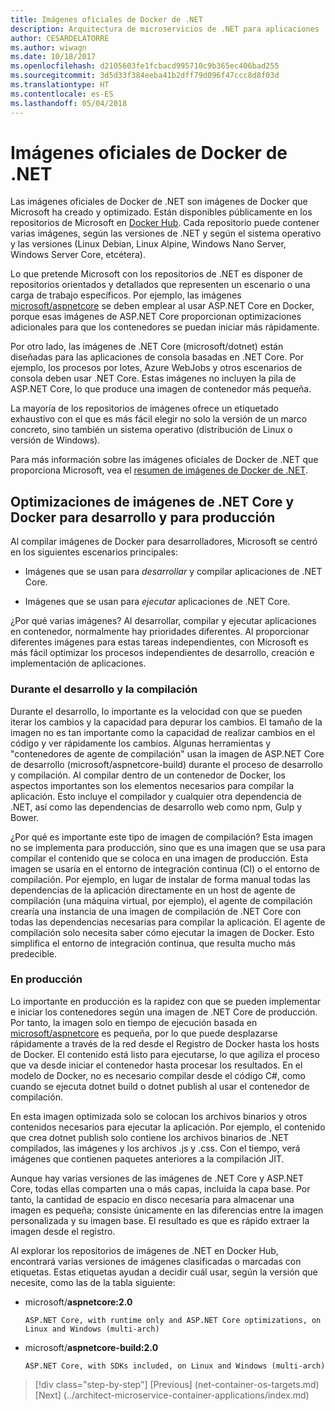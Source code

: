 ```yaml
---
title: Imágenes oficiales de Docker de .NET
description: Arquitectura de microservicios de .NET para aplicaciones .NET en contenedor | Imágenes de Docker de .NET oficiales
author: CESARDELATORRE
ms.author: wiwagn
ms.date: 10/18/2017
ms.openlocfilehash: d2105603fe1fcbacd995710c9b365ec406bad255
ms.sourcegitcommit: 3d5d33f384eeba41b2dff79d096f47ccc8d8f03d
ms.translationtype: HT
ms.contentlocale: es-ES
ms.lasthandoff: 05/04/2018
---
```

# <a name="official-net-docker-images"></a>Imágenes oficiales de Docker de .NET

Las imágenes oficiales de Docker de .NET son imágenes de Docker que Microsoft ha creado y optimizado. Están disponibles públicamente en los repositorios de Microsoft en [Docker Hub](https://hub.docker.com/u/microsoft/). Cada repositorio puede contener varias imágenes, según las versiones de .NET y según el sistema operativo y las versiones (Linux Debian, Linux Alpine, Windows Nano Server, Windows Server Core, etcétera).

Lo que pretende Microsoft con los repositorios de .NET es disponer de repositorios orientados y detallados que representen un escenario o una carga de trabajo específicos. Por ejemplo, las imágenes [microsoft/aspnetcore](https://hub.docker.com/r/microsoft/aspnetcore/) se deben emplear al usar ASP.NET Core en Docker, porque esas imágenes de ASP.NET Core proporcionan optimizaciones adicionales para que los contenedores se puedan iniciar más rápidamente.

Por otro lado, las imágenes de .NET Core (microsoft/dotnet) están diseñadas para las aplicaciones de consola basadas en .NET Core. Por ejemplo, los procesos por lotes, Azure WebJobs y otros escenarios de consola deben usar .NET Core. Estas imágenes no incluyen la pila de ASP.NET Core, lo que produce una imagen de contenedor más pequeña.

La mayoría de los repositorios de imágenes ofrece un etiquetado exhaustivo con el que es más fácil elegir no solo la versión de un marco concreto, sino también un sistema operativo (distribución de Linux o versión de Windows).

Para más información sobre las imágenes oficiales de Docker de .NET que proporciona Microsoft, vea el [resumen de imágenes de Docker de .NET](https://aka.ms/dotnetdockerimages).

## <a name="net-core-and-docker-image-optimizations-for-development-versus-production"></a>Optimizaciones de imágenes de .NET Core y Docker para desarrollo y para producción

Al compilar imágenes de Docker para desarrolladores, Microsoft se centró en los siguientes escenarios principales:

-   Imágenes que se usan para *desarrollar* y compilar aplicaciones de .NET Core.

-   Imágenes que se usan para *ejecutar* aplicaciones de .NET Core.

¿Por qué varias imágenes? Al desarrollar, compilar y ejecutar aplicaciones en contenedor, normalmente hay prioridades diferentes. Al proporcionar diferentes imágenes para estas tareas independientes, con Microsoft es más fácil optimizar los procesos independientes de desarrollo, creación e implementación de aplicaciones.

### <a name="during-development-and-build"></a>Durante el desarrollo y la compilación

Durante el desarrollo, lo importante es la velocidad con que se pueden iterar los cambios y la capacidad para depurar los cambios. El tamaño de la imagen no es tan importante como la capacidad de realizar cambios en el código y ver rápidamente los cambios. Algunas herramientas y "contenedores de agente de compilación" usan la imagen de ASP.NET Core de desarrollo (microsoft/aspnetcore-build) durante el proceso de desarrollo y compilación. Al compilar dentro de un contenedor de Docker, los aspectos importantes son los elementos necesarios para compilar la aplicación. Esto incluye el compilador y cualquier otra dependencia de .NET, así como las dependencias de desarrollo web como npm, Gulp y Bower.

¿Por qué es importante este tipo de imagen de compilación? Esta imagen no se implementa para producción, sino que es una imagen que se usa para compilar el contenido que se coloca en una imagen de producción. Esta imagen se usaría en el entorno de integración continua (CI) o el entorno de compilación. Por ejemplo, en lugar de instalar de forma manual todas las dependencias de la aplicación directamente en un host de agente de compilación (una máquina virtual, por ejemplo), el agente de compilación crearía una instancia de una imagen de compilación de .NET Core con todas las dependencias necesarias para compilar la aplicación. El agente de compilación solo necesita saber cómo ejecutar la imagen de Docker. Esto simplifica el entorno de integración continua, que resulta mucho más predecible.

### <a name="in-production"></a>En producción

Lo importante en producción es la rapidez con que se pueden implementar e iniciar los contenedores según una imagen de .NET Core de producción. Por tanto, la imagen solo en tiempo de ejecución basada en [microsoft/aspnetcore](https://hub.docker.com/r/microsoft/aspnetcore/) es pequeña, por lo que puede desplazarse rápidamente a través de la red desde el Registro de Docker hasta los hosts de Docker. El contenido está listo para ejecutarse, lo que agiliza el proceso que va desde iniciar el contenedor hasta procesar los resultados. En el modelo de Docker, no es necesario compilar desde el código C\#, como cuando se ejecuta dotnet build o dotnet publish al usar el contenedor de compilación.

En esta imagen optimizada solo se colocan los archivos binarios y otros contenidos necesarios para ejecutar la aplicación. Por ejemplo, el contenido que crea dotnet publish solo contiene los archivos binarios de .NET compilados, las imágenes y los archivos .js y .css. Con el tiempo, verá imágenes que contienen paquetes anteriores a la compilación JIT.

Aunque hay varias versiones de las imágenes de .NET Core y ASP.NET Core, todas ellas comparten una o más capas, incluida la capa base. Por tanto, la cantidad de espacio en disco necesaria para almacenar una imagen es pequeña; consiste únicamente en las diferencias entre la imagen personalizada y su imagen base. El resultado es que es rápido extraer la imagen desde el registro.

Al explorar los repositorios de imágenes de .NET en Docker Hub, encontrará varias versiones de imágenes clasificadas o marcadas con etiquetas. Estas etiquetas ayudan a decidir cuál usar, según la versión que necesite, como las de la tabla siguiente:

-   microsoft/**aspnetcore:2.0**

        ASP.NET Core, with runtime only and ASP.NET Core optimizations, on Linux and Windows (multi-arch)

-   microsoft/**aspnetcore-build:2.0**

        ASP.NET Core, with SDKs included, on Linux and Windows (multi-arch)


>[!div class="step-by-step"]
[Previous] (net-container-os-targets.md) [Next] (../architect-microservice-container-applications/index.md)
